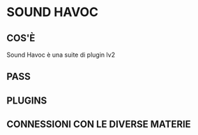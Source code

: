 # SOUND HAVOC

## COS'È

Sound Havoc è una suite di plugin lv2

## PASS



## PLUGINS





## CONNESSIONI CON LE DIVERSE MATERIE
